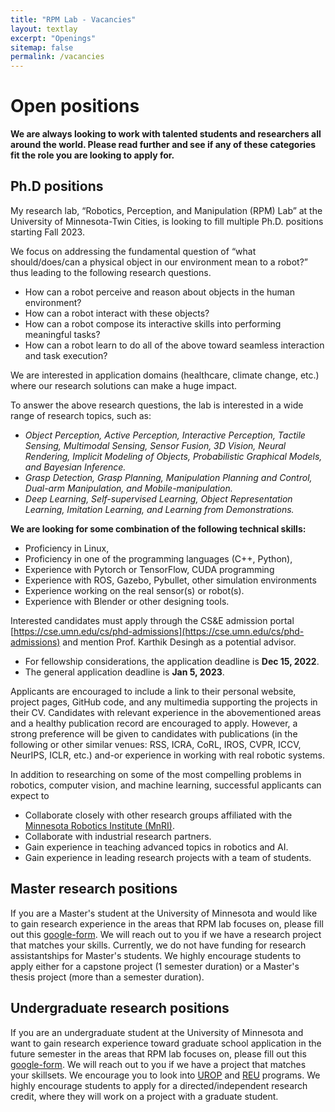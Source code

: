 ```yaml
---
title: "RPM Lab - Vacancies"
layout: textlay
excerpt: "Openings"
sitemap: false
permalink: /vacancies
---
```


# Open positions

**We are always looking to work with talented students and researchers all around the world. Please read further and see if any of these categories fit the role you are looking to apply for.**


## Ph.D positions 
My research lab, “Robotics, Perception, and Manipulation (RPM) Lab” at the University of Minnesota-Twin Cities, is looking to fill multiple Ph.D. positions starting Fall 2023.

We focus on addressing the fundamental question of “what should/does/can a physical object in our environment mean to a robot?” thus leading to the following research questions.

- How can a robot perceive and reason about objects in the human environment?
- How can a robot interact with these objects?
- How can a robot compose its interactive skills into performing meaningful tasks?
- How can a robot learn to do all of the above toward seamless interaction and task execution?

We are interested in application domains (healthcare, climate change, etc.) where our research solutions can make a huge impact. 

To answer the above research questions, the lab is interested in a wide range of research topics, such as:
- _Object Perception, Active Perception, Interactive Perception, Tactile Sensing, Multimodal Sensing, Sensor Fusion, 3D Vision, Neural Rendering, Implicit Modeling of Objects, Probabilistic Graphical Models, and Bayesian Inference._
- _Grasp Detection, Grasp Planning, Manipulation Planning and Control, Dual-arm Manipulation, and Mobile-manipulation._
- _Deep Learning, Self-supervised Learning, Object Representation Learning, Imitation Learning, and Learning from Demonstrations._

**We are looking for some combination of the following technical skills:**
- Proficiency in Linux, 
- Proficiency in one of the programming languages (C++, Python), 
- Experience with Pytorch or TensorFlow, CUDA programming
- Experience with ROS, Gazebo, Pybullet, other simulation environments
- Experience working on the real sensor(s) or robot(s).
- Experience with Blender or other designing tools.

Interested candidates must apply through the CS&E admission portal [https://cse.umn.edu/cs/phd-admissions](https://cse.umn.edu/cs/phd-admissions) and mention Prof. Karthik Desingh as a potential advisor. 
- For fellowship considerations, the application deadline is **Dec 15, 2022**. 
- The general application deadline is **Jan 5, 2023**. 

Applicants are encouraged to include a link to their personal website, project pages, GitHub code, and any multimedia supporting the projects in their CV. Candidates with relevant experience in the abovementioned areas and a healthy publication record are encouraged to apply. However, a strong preference will be given to candidates with publications (in the following or other similar venues: RSS, ICRA, CoRL, IROS, CVPR, ICCV, NeurIPS, ICLR, etc.) and-or experience in working with real robotic systems. 

In addition to researching on some of the most compelling problems in robotics, computer vision, and machine learning, successful applicants can expect to 
- Collaborate closely with other research groups affiliated with the [Minnesota Robotics Institute (MnRI)](https://cse.umn.edu/mnri).
- Collaborate with industrial research partners.
- Gain experience in teaching advanced topics in robotics and AI.
- Gain experience in leading research projects with a team of students.

## Master research positions
If you are a Master's student at the University of Minnesota and would like to gain research experience in the areas that RPM lab focuses on, please fill out this [google-form](https://forms.gle/G3wX4ty8zEZsDfJTA). We will reach out to you if we have a research project that matches your skills. 
Currently, we do not have funding for research assistantships for Master's students. We highly encourage students to apply either for a capstone project (1 semester duration) or a Master's thesis project (more than a semester duration). 

## Undergraduate research positions
If you are an undergraduate student at the University of Minnesota and want to gain research experience toward graduate school application in the future semester in the areas that RPM lab focuses on, please fill out this [google-form](https://forms.gle/G3wX4ty8zEZsDfJTA). We will reach out to you if we have a project that matches your skillsets. We encourage you to look into [UROP](https://ugresearch.umn.edu/opportunities/urop) and [REU](https://www.nsf.gov/crssprgm/reu/) programs. We highly encourage students to apply for a directed/independent research credit, where they will work on a project with a graduate student. 


<!-- <figure>
<img src="{{ site.url }}{{ site.baseurl }}/images/picpic/Gallery/DSC_0696.jpg" width="95%">
</figure> -->
